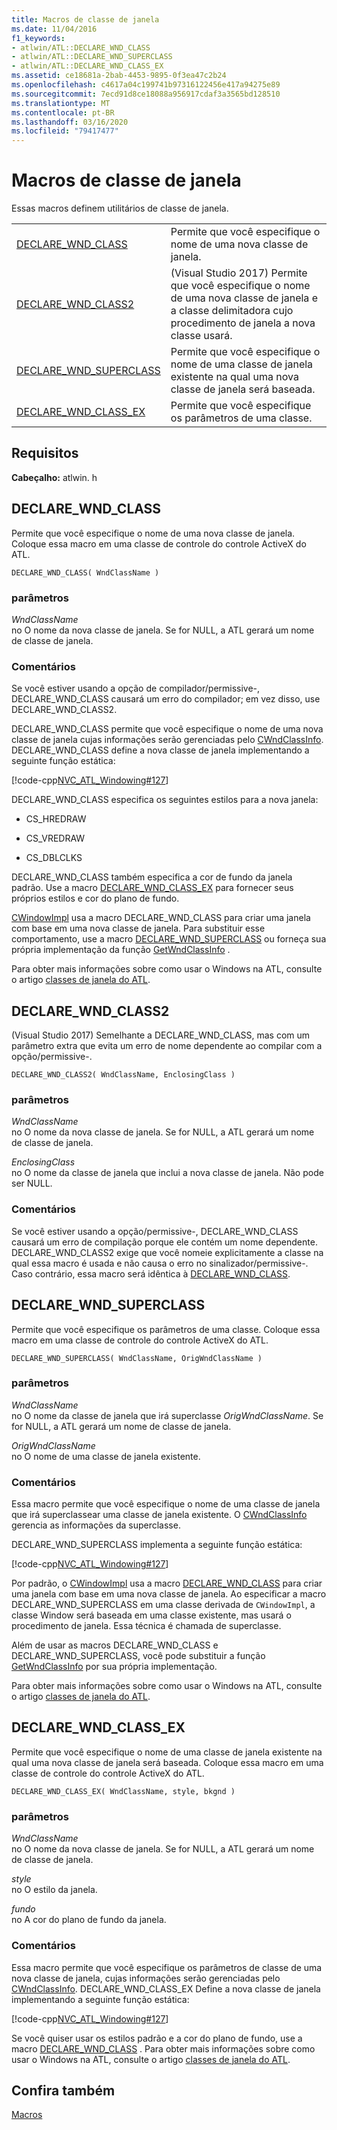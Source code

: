 ```yaml
---
title: Macros de classe de janela
ms.date: 11/04/2016
f1_keywords:
- atlwin/ATL::DECLARE_WND_CLASS
- atlwin/ATL::DECLARE_WND_SUPERCLASS
- atlwin/ATL::DECLARE_WND_CLASS_EX
ms.assetid: ce18681a-2bab-4453-9895-0f3ea47c2b24
ms.openlocfilehash: c4617a04c199741b97316122456e417a94275e89
ms.sourcegitcommit: 7ecd91d8ce18088a956917cdaf3a3565bd128510
ms.translationtype: MT
ms.contentlocale: pt-BR
ms.lasthandoff: 03/16/2020
ms.locfileid: "79417477"
---
```

# <a name="window-class-macros"></a>Macros de classe de janela

Essas macros definem utilitários de classe de janela.

|||
|-|-|
|[DECLARE_WND_CLASS](#declare_wnd_class)|Permite que você especifique o nome de uma nova classe de janela.|
|[DECLARE_WND_CLASS2](#declare_wnd_class2)|(Visual Studio 2017) Permite que você especifique o nome de uma nova classe de janela e a classe delimitadora cujo procedimento de janela a nova classe usará.|
|[DECLARE_WND_SUPERCLASS](#declare_wnd_superclass)|Permite que você especifique o nome de uma classe de janela existente na qual uma nova classe de janela será baseada.|
|[DECLARE_WND_CLASS_EX](#declare_wnd_class_ex)|Permite que você especifique os parâmetros de uma classe.|

## <a name="requirements"></a>Requisitos

**Cabeçalho:** atlwin. h

##  <a name="declare_wnd_class"></a>DECLARE_WND_CLASS

Permite que você especifique o nome de uma nova classe de janela. Coloque essa macro em uma classe de controle do controle ActiveX do ATL.

```
DECLARE_WND_CLASS( WndClassName )
```

### <a name="parameters"></a>parâmetros

*WndClassName*<br/>
no O nome da nova classe de janela. Se for NULL, a ATL gerará um nome de classe de janela.

### <a name="remarks"></a>Comentários

Se você estiver usando a opção de compilador/permissive-, DECLARE_WND_CLASS causará um erro do compilador; em vez disso, use DECLARE_WND_CLASS2.

DECLARE_WND_CLASS permite que você especifique o nome de uma nova classe de janela cujas informações serão gerenciadas pelo [CWndClassInfo](cwndclassinfo-class.md). DECLARE_WND_CLASS define a nova classe de janela implementando a seguinte função estática:

[!code-cpp[NVC_ATL_Windowing#127](../../atl/codesnippet/cpp/window-class-macros_1.cpp)]

DECLARE_WND_CLASS especifica os seguintes estilos para a nova janela:

- CS_HREDRAW

- CS_VREDRAW

- CS_DBLCLKS

DECLARE_WND_CLASS também especifica a cor de fundo da janela padrão. Use a macro [DECLARE_WND_CLASS_EX](#declare_wnd_class_ex) para fornecer seus próprios estilos e cor do plano de fundo.

[CWindowImpl](cwindowimpl-class.md) usa a macro DECLARE_WND_CLASS para criar uma janela com base em uma nova classe de janela. Para substituir esse comportamento, use a macro [DECLARE_WND_SUPERCLASS](#declare_wnd_superclass) ou forneça sua própria implementação da função [GetWndClassInfo](cwindowimpl-class.md#getwndclassinfo) .

Para obter mais informações sobre como usar o Windows na ATL, consulte o artigo [classes de janela do ATL](../../atl/atl-window-classes.md).

##  <a name="declare_wnd_class2"></a>DECLARE_WND_CLASS2

(Visual Studio 2017) Semelhante a DECLARE_WND_CLASS, mas com um parâmetro extra que evita um erro de nome dependente ao compilar com a opção/permissive-.

```
DECLARE_WND_CLASS2( WndClassName, EnclosingClass )
```

### <a name="parameters"></a>parâmetros

*WndClassName*<br/>
no O nome da nova classe de janela. Se for NULL, a ATL gerará um nome de classe de janela.

*EnclosingClass*<br/>
no O nome da classe de janela que inclui a nova classe de janela. Não pode ser NULL.

### <a name="remarks"></a>Comentários

Se você estiver usando a opção/permissive-, DECLARE_WND_CLASS causará um erro de compilação porque ele contém um nome dependente. DECLARE_WND_CLASS2 exige que você nomeie explicitamente a classe na qual essa macro é usada e não causa o erro no sinalizador/permissive-.
Caso contrário, essa macro será idêntica à [DECLARE_WND_CLASS](#declare_wnd_class).

##  <a name="declare_wnd_superclass"></a>DECLARE_WND_SUPERCLASS

Permite que você especifique os parâmetros de uma classe. Coloque essa macro em uma classe de controle do controle ActiveX do ATL.

```
DECLARE_WND_SUPERCLASS( WndClassName, OrigWndClassName )
```

### <a name="parameters"></a>parâmetros

*WndClassName*<br/>
no O nome da classe de janela que irá superclasse *OrigWndClassName*. Se for NULL, a ATL gerará um nome de classe de janela.

*OrigWndClassName*<br/>
no O nome de uma classe de janela existente.

### <a name="remarks"></a>Comentários

Essa macro permite que você especifique o nome de uma classe de janela que irá superclassear uma classe de janela existente. O [CWndClassInfo](cwndclassinfo-class.md) gerencia as informações da superclasse.

DECLARE_WND_SUPERCLASS implementa a seguinte função estática:

[!code-cpp[NVC_ATL_Windowing#127](../../atl/codesnippet/cpp/window-class-macros_1.cpp)]

Por padrão, o [CWindowImpl](cwindowimpl-class.md) usa a macro [DECLARE_WND_CLASS](#declare_wnd_class) para criar uma janela com base em uma nova classe de janela. Ao especificar a macro DECLARE_WND_SUPERCLASS em uma classe derivada de `CWindowImpl`, a classe Window será baseada em uma classe existente, mas usará o procedimento de janela. Essa técnica é chamada de superclasse.

Além de usar as macros DECLARE_WND_CLASS e DECLARE_WND_SUPERCLASS, você pode substituir a função [GetWndClassInfo](cwindowimpl-class.md#getwndclassinfo) por sua própria implementação.

Para obter mais informações sobre como usar o Windows na ATL, consulte o artigo [classes de janela do ATL](../../atl/atl-window-classes.md).

##  <a name="declare_wnd_class_ex"></a>DECLARE_WND_CLASS_EX

Permite que você especifique o nome de uma classe de janela existente na qual uma nova classe de janela será baseada. Coloque essa macro em uma classe de controle do controle ActiveX do ATL.

```
DECLARE_WND_CLASS_EX( WndClassName, style, bkgnd )
```

### <a name="parameters"></a>parâmetros

*WndClassName*<br/>
no O nome da nova classe de janela. Se for NULL, a ATL gerará um nome de classe de janela.

*style*<br/>
no O estilo da janela.

*fundo*<br/>
no A cor do plano de fundo da janela.

### <a name="remarks"></a>Comentários

Essa macro permite que você especifique os parâmetros de classe de uma nova classe de janela, cujas informações serão gerenciadas pelo [CWndClassInfo](cwndclassinfo-class.md). DECLARE_WND_CLASS_EX Define a nova classe de janela implementando a seguinte função estática:

[!code-cpp[NVC_ATL_Windowing#127](../../atl/codesnippet/cpp/window-class-macros_1.cpp)]

Se você quiser usar os estilos padrão e a cor do plano de fundo, use a macro [DECLARE_WND_CLASS](#declare_wnd_class) . Para obter mais informações sobre como usar o Windows na ATL, consulte o artigo [classes de janela do ATL](../../atl/atl-window-classes.md).

## <a name="see-also"></a>Confira também

[Macros](atl-macros.md)

